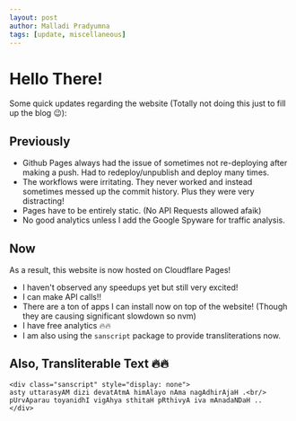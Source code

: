 ```yaml
---
layout: post
author: Malladi Pradyumna
tags: [update, miscellaneous]
---
```


# Hello There!

Some quick updates regarding the website (Totally not doing this just to fill up the blog 😉):

## Previously

- Github Pages always had the issue of sometimes not re-deploying after making a push. Had to redeploy/unpublish and deploy many times.
- The workflows were irritating. They never worked and instead sometimes messed up the commit history. Plus they were very distracting!
- Pages have to be entirely static. (No API Requests allowed afaik)
- No good analytics unless I add the Google Spyware for traffic analysis.

## Now

As a result, this website is now hosted on Cloudflare Pages!


- I haven't observed any speedups yet but still very excited!
- I can make API calls!!
- There are a ton of apps I can install now on top of the website! (Though they are causing significant slowdown so nvm)
- I have free analytics 🔥🔥
- I am also using the `sanscript` package to provide transliterations now.


## Also, Transliterable Text 🔥🔥

<div class="sanscript" style="display: none">
asty uttarasyAM dizi devatAtmA himAlayo nAma nagAdhirAjaH .<br/>
pUrvAparau toyanidhI vigAhya sthitaH pRthivyA iva mAnadaNDaH ..
</div>

```
<div class="sanscript" style="display: none">
asty uttarasyAM dizi devatAtmA himAlayo nAma nagAdhirAjaH .<br/>
pUrvAparau toyanidhI vigAhya sthitaH pRthivyA iva mAnadaNDaH ..
</div>
```